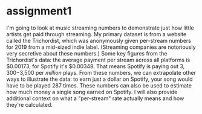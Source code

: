 # assignment1

I'm going to look at music streaming numbers to demonstrate just how little artists get paid through streaming. My primary dataset is from a website called the Trichordist, which was anonymously given per-stream numbers for 2019 from a mid-sized indie label. (Streaming companies are notoriously very secretive about these numbers.) Some key figures from the Trichordist's data: the average payment per stream across all platforms is $0.00173, for Spotify it's $0.00348. That means Spotify is paying out $3,300-$3,500 per *million* plays. From these numbers, we can extrapolate other ways to illustrate the data: to earn just a dollar on Spotify, your song would have to be played 287 times. These numbers can also be used to estimate how much money a single song earned on Spotify. I will also provide additional context on what a "per-stream" rate actually means and how they're calculated. 
